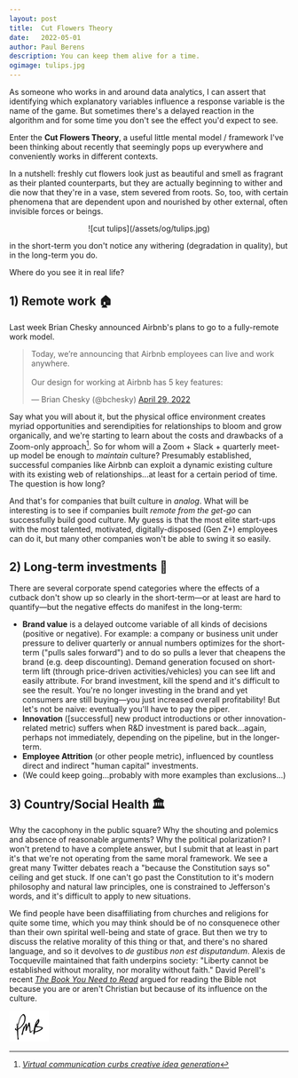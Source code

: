 ```yaml
---
layout: post
title:	Cut Flowers Theory
date:	2022-05-01
author:	Paul Berens
description: You can keep them alive for a time.
ogimage: tulips.jpg
---
```

As someone who works in and around data analytics, I can assert that identifying which explanatory variables influence a response variable is the name of the game. But sometimes there's a delayed reaction in the algorithm and for some time you don't see the effect you'd expect to see.

Enter the **Cut Flowers Theory**, a useful little mental model / framework I've been thinking about recently that seemingly pops up everywhere and conveniently works in different contexts. 

In a nutshell: freshly cut flowers look just as beautiful and smell as fragrant as their planted counterparts, but they are actually beginning to wither and die now that they're in a vase, stem severed from roots. So, too, with certain phenomena that are dependent upon and nourished by other external, often invisible forces or beings.

<center>![cut tulips](/assets/og/tulips.jpg)</center>

in the short-term you don't notice any withering (degradation in quality), but in the long-term you do.

Where do you see it in real life?

## 1) Remote work &#127968;

Last week Brian Chesky announced Airbnb's plans to go to a fully-remote work model.

<blockquote class="twitter-tweet"><p lang="en" dir="ltr">Today, we’re announcing that Airbnb employees can live and work anywhere. <br><br>Our design for working at Airbnb has 5 key features:</p>&mdash; Brian Chesky (@bchesky) <a href="https://twitter.com/bchesky/status/1519831566486147073?ref_src=twsrc%5Etfw">April 29, 2022</a></blockquote> <script async src="https://platform.twitter.com/widgets.js" charset="utf-8"></script>

Say what you will about it, but the physical office environment creates myriad opportunities and serendipities for relationships to bloom and grow organically, and we're starting to learn about the costs and drawbacks of a Zoom-only approach[^1]. So for whom will a Zoom + Slack + quarterly meet-up model be enough to *maintain* culture? Presumably established, successful companies like Airbnb can exploit a dynamic existing culture with its existing web of relationships...at least for a certain period of time. The question is how long?

[^1]: *[Virtual communication curbs creative idea generation](https://www.nature.com/articles/s41586-022-04643-y)*

And that's for companies that built culture in *analog*. What will be interesting is to see if companies built *remote from the get-go* can successfully build good culture. My guess is that the most elite start-ups with the most talented, motivated, digitally-disposed (Gen Z+) employees can do it, but many other companies won't be able to swing it so easily.

## 2) Long-term investments &#128184;

There are several corporate spend categories where the effects of a cutback don't show up so clearly in the short-term—or at least are hard to quantify—but the negative effects do manifest in the long-term:
- **Brand value** is a delayed outcome variable of all kinds of decisions (positive or negative). For example: a company or business unit under pressure to deliver quarterly or annual numbers optimizes for the short-term ("pulls sales forward") and to do so pulls a lever that cheapens the brand (e.g. deep discounting). Demand generation focused on short-term lift (through price-driven activities/vehicles) you can see lift and easily attribute. For brand investment, kill the spend and it's difficult to see the result. You're no longer investing in the brand and yet consumers are still buying—you just increased overall profitability! But let's not be naive: eventually you'll have to pay the piper.
- **Innovation** ([successful] new product introductions or other innovation-related metric) suffers when R&D investment is pared back...again, perhaps not immediately, depending on the pipeline, but in the longer-term.
- **Employee Attrition** (or other people metric), influenced by countless direct and indirect "human capital" investments.
- (We could keep going...probably with more examples than exclusions...)

## 3) Country/Social Health &#127963;

Why the cacophony in the public square? Why the shouting and polemics and absence of reasonable arguments? Why the political polarization? I won't pretend to have a complete answer, but I submit that at least in part it's that we're not operating from the same moral framework. We see a great many Twitter debates reach a "because the Constitution says so" ceiling and get stuck. If one can't go past the Constitution to it's modern philosophy and natural law principles, one is constrained to Jefferson's words, and it's difficult to apply to new situations.

We find people have been disaffiliating from churches and religions for quite some time, which you may think should be of no consquenece other than their own spirital well-being and state of grace. But then we try to discuss the relative morality of this thing or that, and there's no shared language, and so it devolves to *de gustibus non est disputandum*. Alexis de Tocqueville maintained that faith underpins society: "Liberty cannot be established without morality, nor morality without faith." David Perell's recent *[The Book You Need to Read](https://perell.com/essay/the-book-you-need-to-read/)* argued for reading the Bible not because you are or aren't Christian but because of its influence on the culture.

![initials](/assets/images/initials.pmb.71.56.png)